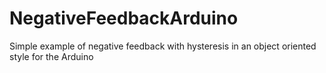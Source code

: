 # NegativeFeedbackArduino
Simple example of negative feedback with hysteresis in an object oriented style for the Arduino
